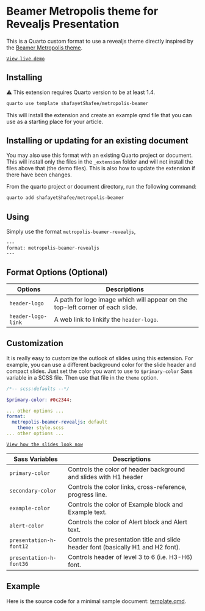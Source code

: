 # Beamer Metropolis theme for Revealjs Presentation

This is a Quarto custom format to use a revealjs theme directly inspired by the [Beamer Metropolis theme](https://www.overleaf.com/latex/templates/metropolis-beamer-theme/qzyvdhrntfmr).

[`View live demo`](https://shafayetshafee.github.io/metropolis-beamer/template.html)

## Installing

:warning: This extension requires Quarto version to be at least 1.4.

```bash
quarto use template shafayetShafee/metropolis-beamer
```

This will install the extension and create an example qmd file that you can use as a starting place for your article.

## Installing or updating for an existing document

You may also use this format with an existing Quarto project or document. This will install only the files in the `_extension` folder and will not install the files above that (the demo files). This is also how to update the extension if there have been changes.

From the quarto project or document directory, run the following command:

```bash
quarto add shafayetShafee/metropolis-beamer
```

## Using

Simply use the format `metropolis-beamer-revealjs`,

```
---
format: metropolis-beamer-revealjs
---
```

## Format Options (Optional)

| Options            | Descriptions                                                                  |
|--------------------|-------------------------------------------------------------------------------|
| `header-logo`      | A path for logo image which will appear on the top-left corner of each slide. |
| `header-logo-link` | A web link to linkify the `header-logo`.                                      |


## Customization

It is really easy to customize the outlook of slides using this extension. For example, you can use a different background color for the slide header and compact slides. Just set the color you want to use to `$primary-color` Sass variable in a SCSS file. Then use that file in the `theme` option.

``` scss
/*-- scss:defaults --*/

$primary-color: #0c2344;
```

``` yaml
... other options ...
format: 
  metropolis-beamer-revealjs: default
    theme: style.scss
... other options ...
```

[`View how the slides look now`](https://shafayetshafee.github.io/metropolis-beamer/template-changed-style.html)


| Sass Variables          | Descriptions                                                                      |
|-------------------------|-----------------------------------------------------------------------------------|
| `primary-color`         | Controls the color of header background and slides with H1 header                 |
| `secondary-color`       | Controls the color links, cross-reference, progress line.                         |
| `example-color`         | Controls the color of Example block and Example text.                             |
| `alert-color`           | Controls the color of Alert block and Alert text.                                 |
| `presentation-h-font12` | Controls the presentation title and slide header font (basically H1 and H2 font). |
| `presentation-h-font36` | Controls header of level 3 to 6 (i.e. H3-H6) font.                                |


## Example

Here is the source code for a minimal sample document: [template.qmd](template.qmd).
